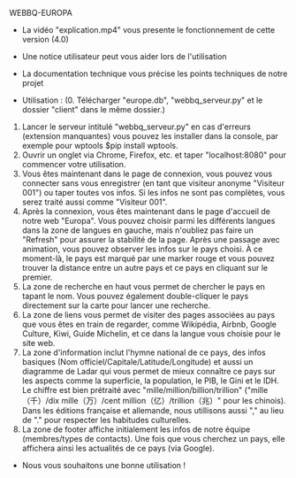 WEBBQ-EUROPA

 - La vidéo "explication.mp4" vous presente le fonctionnement de cette version (4.0)
 
 - Une notice utilisateur peut vous aider lors de l'utilisation
 
 - La documentation technique vous précise les points techniques de notre projet

 - Utilisation :
 (0. Télécharger "europe.db", "webbq_serveur.py" et le dossier "client" dans le même dossier.)
  1. Lancer le serveur intitulé "webbq_serveur.py" en cas d'erreurs (extension manquantes) vous pouvez les installer dans la console, par exemple pour wptools $pip install wptools.
  2. Ouvrir un onglet via Chrome, Firefox, etc. et taper "localhost:8080" pour commencer votre utilisation.
  3. Vous êtes maintenant dans le page de connexion, vous pouvez vous connecter sans vous enregistrer (en tant que visiteur anonyme "Visiteur 001") ou taper toutes vos infos. Si les infos ne sont pas complètes, vous serez traité aussi comme "Visiteur 001".
  4. Après la connexion, vous êtes maintenant dans le page d'accueil de notre web "Europa". Vous pouvez choisir parmi les différents langues dans la zone de langues en gauche, mais n'oubliez pas faire un "Refresh" pour assurer la stabilité de la page. Après une passage avec animation, vous pouvez observer les infos sur le pays choisi. À ce moment-là, le pays est marqué par une marker rouge et vous pouvez trouver la distance entre un autre pays et ce pays en cliquant sur le premier.
  5. La zone de recherche en haut vous permet de chercher le pays en tapant le nom. Vous pouvez également double-cliquer le pays directement sur la carte pour lancer une recherche.
6. La zone de liens vous permet de visiter des pages associées au pays que vous êtes en train de regarder, comme Wikipédia, Airbnb, Google Culture, Kiwi, Guide Michelin, et ce dans la langue vous choisie pour le site web.
  7. La zone d'information inclut l'hymne national de ce pays, des infos basiques (Nom officiel/Capitale/Latitude/Longitude) et aussi un diagramme de Ladar qui vous permet de mieux connaître ce pays sur les aspects comme la superficie, la population, le PIB, le Gini et le IDH. Le chiffre est bien prétraité avec "mille/million/billion/trillion" ("mille（千）/dix mille（万）/cent million（亿）/trillion（兆）" pour les chinois). Dans les éditions française et allemande, nous utillisons aussi "," au lieu de "." pour respecter les habitudes culturelles.
  8. La zone de footer affiche initialement les infos de notre équipe (membres/types de contacts). Une fois que vous cherchez un pays, elle affichera ainsi les actualités de ce pays (via Google).
  
  - Nous vous souhaitons une bonne utilisation !
